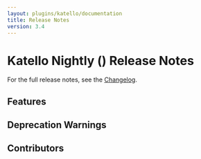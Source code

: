 ```yaml
---
layout: plugins/katello/documentation
title: Release Notes
version: 3.4
---
```


# Katello Nightly () Release Notes

For the full release notes, see the [Changelog](https://github.com/Katello/katello/blob/master/CHANGELOG.md).

## Features

## Deprecation Warnings

## Contributors

